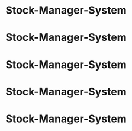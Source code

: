 # Stock-Manager-System
# Stock-Manager-System
# Stock-Manager-System
# Stock-Manager-System
# Stock-Manager-System
